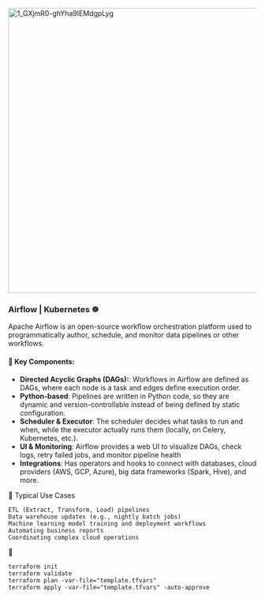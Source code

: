 <img width="1287" height="577" alt="1_GXjmR0-ghYha9IEMdgpLyg" src="https://github.com/user-attachments/assets/1bd1cb2f-e766-49c3-812a-b781462bdd9d" />

###  Airflow | Kubernetes ☸️
Apache Airflow is an open-source workflow orchestration platform used to programmatically author, schedule, and monitor data pipelines or other workflows.


#### 🧱 Key Components:
   - **Directed Acyclic Graphs (DAGs):**: Workflows in Airflow are defined as DAGs, where each node is a task and edges define execution order.
   - **Python-based**: Pipelines are written in Python code, so they are dynamic and version-controllable instead of being defined by static configuration.
   - **Scheduler & Executor**: The scheduler decides what tasks to run and when, while the executor actually runs them (locally, on Celery, Kubernetes, etc.).
   - **UI & Monitoring**: Airflow provides a web UI to visualize DAGs, check logs, retry failed jobs, and monitor pipeline health
   - **Integrations**: Has operators and hooks to connect with databases, cloud providers (AWS, GCP, Azure), big data frameworks (Spark, Hive), and more.


🔨 Typical Use Cases
```
ETL (Extract, Transform, Load) pipelines
Data warehouse updates (e.g., nightly batch jobs)
Machine learning model training and deployment workflows
Automating business reports
Coordinating complex cloud operations
```

🚀 
```
terraform init
terraform validate
terraform plan -var-file="template.tfvars"
terraform apply -var-file="template.tfvars" -auto-approve
```

